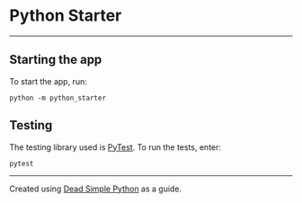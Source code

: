 # Python Starter

---

## Starting the app

To start the app, run:

```
python -m python_starter
```

## Testing

The testing library used is [PyTest](https://docs.pytest.org/en/latest/contents.html). To run the tests, enter:

```
pytest
```

---

Created using [Dead Simple Python](https://dev.to/codemouse92/introducing-dead-simple-python-563o) as a guide.

